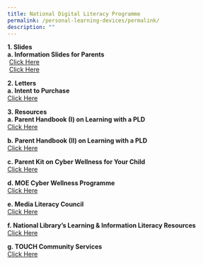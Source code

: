 ```yaml
---
title: National Digital Literacy Programme
permalink: /personal-learning-devices/permalink/
description: ""
---
```

**1. Slides**  
**a. Information Slides for Parents**  
 [Click Here](https://go.gov.sg/wgspdlp-parentinfo)   
 [Click Here](https://go.gov.sg/wgspdlp-parent2) 

**2. Letters**  
**a. Intent to Purchase**   
[Click Here](https://go.gov.sg/pdlpadmin)

**3. Resources**  
**a. Parent Handbook (I) on Learning with a PLD**  
[Click Here](https://go.gov.sg/wgspdlp-handbook1) 

**b. Parent Handbook (II) on Learning with a PLD**   
[Click Here](https://go.gov.sg/wgspdlp-handbook2)

**c. Parent Kit on Cyber Wellness for Your Child**   
[Click Here](https://go.gov.sg/moe-cyber-wellness) 

**d. MOE Cyber Wellness Programme**   
[Click Here](https://www.moe.gov.sg/programmes/cyber-wellness/) 

**e. Media Literacy Council**   
[Click Here](https://go.gov.sg/better-internet-sg/) 

**f. National Library’s Learning & Information Literacy Resources**  
[Click Here](https://sure.nlb.gov.sg/)  

**g. TOUCH Community Services**   
[Click Here](https://help123.sg/)